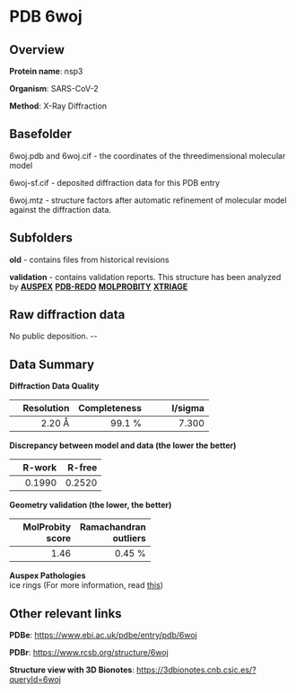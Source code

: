 # PDB 6woj

## Overview

**Protein name**: nsp3

**Organism**: SARS-CoV-2

**Method**: X-Ray Diffraction

## Basefolder

6woj.pdb and 6woj.cif - the coordinates of the threedimensional molecular model

6woj-sf.cif - deposited diffraction data for this PDB entry

6woj.mtz - structure factors after automatic refinement of molecular model against the diffraction data.

## Subfolders



**old** - contains files from historical revisions

**validation** - contains validation reports. This structure has been analyzed by [**AUSPEX**](https://github.com/thorn-lab/coronavirus_structural_task_force/tree/master/pdb/nsp3/SARS-CoV-2/6woj/validation/auspex) [**PDB-REDO**](https://github.com/thorn-lab/coronavirus_structural_task_force/tree/master/pdb/nsp3/SARS-CoV-2/6woj/validation/pdb-redo) [**MOLPROBITY**](https://github.com/thorn-lab/coronavirus_structural_task_force/tree/master/pdb/nsp3/SARS-CoV-2/6woj/validation/molprobity) [**XTRIAGE**](https://github.com/thorn-lab/coronavirus_structural_task_force/blob/master/pdb/nsp3/SARS-CoV-2/6woj/validation/Xtriage_output.log)  



## Raw diffraction data

No public deposition. --<br> 

## Data Summary
**Diffraction Data Quality**

|   | Resolution | Completeness| I/sigma |
|---|-------------:|----------------:|--------------:|
|   |2.20 Å|99.1  %|<img width=50/>7.300|

**Discrepancy between model and data (the lower the better)**

|   | **R-work**| **R-free**   
|---|-------------:|----------------:|           
||  0.1990|  0.2520|

**Geometry validation (the lower, the better)**

|   |**MolProbity<br>score**| **Ramachandran<br>outliers** 
|---|-------------:|----------------:|
||  1.46|  0.45 %|

**Auspex Pathologies**<br> ice rings (For more information, read [this](https://github.com/thorn-lab/coronavirus_structural_task_force/blob/master/pdb/nsp3/SARS-CoV-2/6woj/validation/auspex/6woj_auspex_comments.txt))

 



## Other relevant links 
**PDBe**:  https://www.ebi.ac.uk/pdbe/entry/pdb/6woj
 
**PDBr**: https://www.rcsb.org/structure/6woj 

**Structure view with 3D Bionotes**: https://3dbionotes.cnb.csic.es/?queryId=6woj


